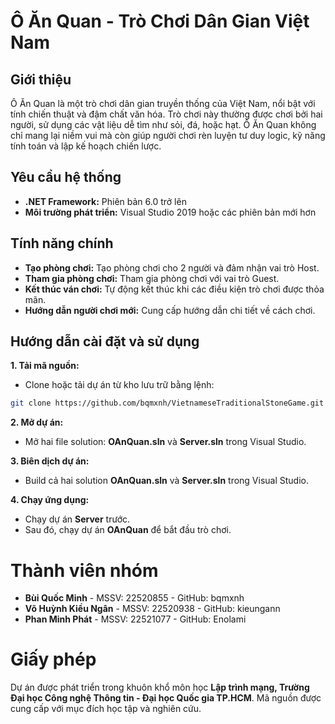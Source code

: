 # Ô Ăn Quan - Trò Chơi Dân Gian Việt Nam
## Giới thiệu
Ô Ăn Quan là một trò chơi dân gian truyền thống của Việt Nam, nổi bật với tính chiến thuật và đậm chất văn hóa. Trò chơi này thường được chơi bởi hai người, sử dụng các vật liệu dễ tìm như sỏi, đá, hoặc hạt. Ô Ăn Quan không chỉ mang lại niềm vui mà còn giúp người chơi rèn luyện tư duy logic, kỹ năng tính toán và lập kế hoạch chiến lược.

## Yêu cầu hệ thống
- **.NET Framework:** Phiên bản 6.0 trở lên
- **Môi trường phát triển:** Visual Studio 2019 hoặc các phiên bản mới hơn
## Tính năng chính
- **Tạo phòng chơi:** Tạo phòng chơi cho 2 người và đảm nhận vai trò Host.
- **Tham gia phòng chơi:** Tham gia phòng chơi với vai trò Guest.
- **Kết thúc ván chơi:** Tự động kết thúc khi các điều kiện trò chơi được thỏa mãn.
- **Hướng dẫn người chơi mới:** Cung cấp hướng dẫn chi tiết về cách chơi.
## Hướng dẫn cài đặt và sử dụng
**1. Tải mã nguồn:**
- Clone hoặc tải dự án từ kho lưu trữ bằng lệnh:
``` bash
git clone https://github.com/bqmxnh/VietnameseTraditionalStoneGame.git
```
**2. Mở dự án:**
- Mở hai file solution: **OAnQuan.sln** và **Server.sln** trong Visual Studio.

**3. Biên dịch dự án:**
- Build cả hai solution **OAnQuan.sln** và **Server.sln** trong Visual Studio.

**4. Chạy ứng dụng:**
- Chạy dự án **Server** trước.
- Sau đó, chạy dự án **OAnQuan** để bắt đầu trò chơi.

# Thành viên nhóm 
- **Bùi Quốc Minh** - MSSV: 22520855 - GitHub: bqmxnh
- **Võ Huỳnh Kiều Ngân** - MSSV: 22520938 - GitHub: kieungann
- **Phan Minh Phát** - MSSV: 22521077 - GitHub: Enolami
# Giấy phép
Dự án được phát triển trong khuôn khổ môn học **Lập trình mạng, Trường Đại học Công nghệ Thông tin - Đại học Quốc gia TP.HCM**. Mã nguồn được cung cấp với mục đích học tập và nghiên cứu.
